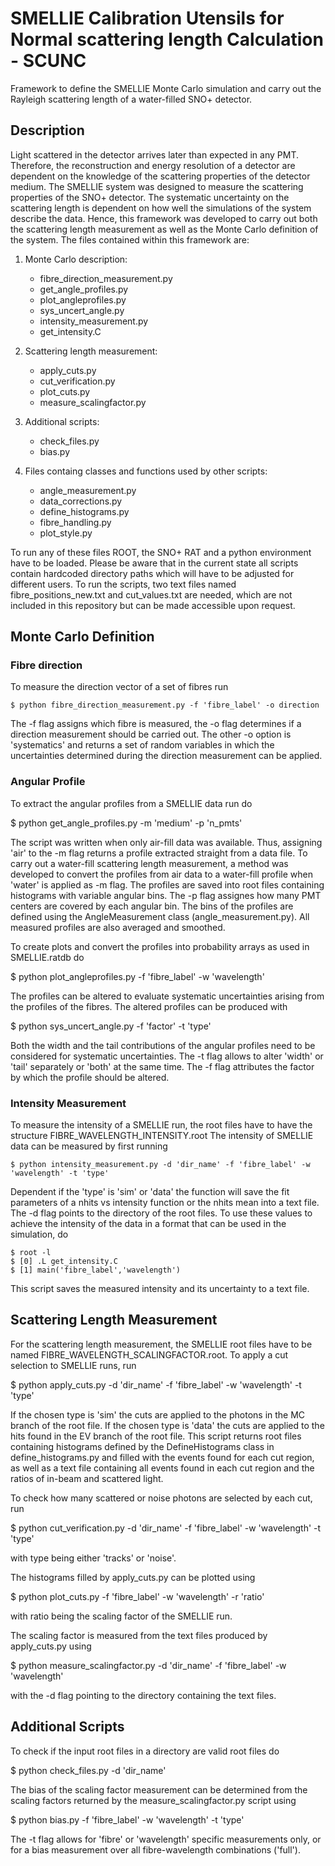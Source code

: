 # SMELLIE Calibration Utensils for Normal scattering length Calculation - SCUNC

Framework to define the SMELLIE Monte Carlo simulation and carry out the Rayleigh scattering length of a water-filled SNO+ detector.

## Description

Light scattered in the detector arrives later than expected in any PMT. Therefore, the reconstruction and energy resolution of a detector are dependent on the knowledge of the scattering properties of the detector medium. The SMELLIE system was designed to measure the scattering properties of the SNO+ detector. The systematic uncertainty on the scattering length is dependent on how well the simulations of the system describe the data. Hence, this framework was developed to carry out both the scattering length measurement as well as the Monte Carlo definition of the system. The files contained within this framework are:

1. Monte Carlo description:
   * fibre_direction_measurement.py
   * get_angle_profiles.py
   * plot_angleprofiles.py
   * sys_uncert_angle.py
   * intensity_measurement.py
   * get_intensity.C

2. Scattering length measurement:
   * apply_cuts.py
   * cut_verification.py
   * plot_cuts.py
   * measure_scalingfactor.py

3. Additional scripts:
   * check_files.py
   * bias.py

4. Files containg classes and functions used by other scripts:
   * angle_measurement.py
   * data_corrections.py
   * define_histograms.py
   * fibre_handling.py 
   * plot_style.py

To run any of these files ROOT, the SNO+ RAT and a python environment have to be loaded. Please be aware that in the current state all scripts contain hardcoded directory paths which will have to be adjusted for different users. To run the scripts, two text files named fibre_positions_new.txt and cut_values.txt are needed, which are not included in this repository but can be made accessible upon request.

## Monte Carlo Definition

### Fibre direction

To measure the direction vector of a set of fibres run 

    $ python fibre_direction_measurement.py -f 'fibre_label' -o direction

The -f flag assigns which fibre is measured, the -o flag determines if a direction measurement should be carried out. The other -o option is 'systematics' and returns a set of random variables in which the uncertainties determined during the direction measurement can be applied.

### Angular Profile

To extract the angular profiles from a SMELLIE data run do

   $ python get_angle_profiles.py -m 'medium' -p 'n_pmts'

The script was written when only air-fill data was available. Thus, assigning 'air' to the -m flag returns a profile extracted straight from a data file. To carry out a water-fill scattering length measurement, a method was developed to convert the profiles from air data to a water-fill profile when 'water' is applied as -m flag. The profiles are saved into root files containing histograms with variable angular bins. The -p flag assignes how many PMT centers are covered by each angular bin. The bins of the profiles are defined using the AngleMeasurement class (angle_measurement.py). All measured profiles are also averaged and smoothed.

To create plots and convert the profiles into probability arrays as used in SMELLIE.ratdb do

   $ python plot_angleprofiles.py -f 'fibre_label' -w 'wavelength'

The profiles can be altered to evaluate systematic uncertainties arising from the profiles of the fibres. The altered profiles can be produced with

   $ python sys_uncert_angle.py -f 'factor' -t 'type'

Both the width and the tail contributions of the angular profiles need to be considered for systematic uncertainties. The -t flag allows to alter 'width' or 'tail' separately or 'both' at the same time. The -f flag attributes the factor by which the profile should be altered.

### Intensity Measurement

To measure the intensity of a SMELLIE run, the root files have to have the structure FIBRE_WAVELENGTH_INTENSITY.root The intensity of SMELLIE data can be measured by first running

    $ python intensity_measurement.py -d 'dir_name' -f 'fibre_label' -w 'wavelength' -t 'type'

Dependent if the 'type' is 'sim' or 'data' the function will save the fit parameters of a nhits vs intensity function or the nhits mean into a text file. The -d flag points to the directory of the root files. To use these values to achieve the intensity of the data in a format that can be used in the simulation, do

    $ root -l
    $ [0] .L get_intensity.C
    $ [1] main('fibre_label','wavelength')

This script saves the measured intensity and its uncertainty to a text file.

## Scattering Length Measurement

For the scattering length measurement, the SMELLIE root files have to be named FIBRE_WAVELENGTH_SCALINGFACTOR.root. To apply a cut selection to SMELLIE runs, run

   $ python apply_cuts.py -d 'dir_name' -f 'fibre_label' -w 'wavelength' -t 'type'

If the chosen type is 'sim' the cuts are applied to the photons in the MC branch of the root file. If the chosen type is 'data' the cuts are applied to the hits found in the EV branch of the root file. This script returns root files containing histograms defined by the DefineHistograms class in define_histograms.py and filled with the events found for each cut region, as well as a text file containing all events found in each cut region and the ratios of in-beam and scattered light.

To check how many scattered or noise photons are selected by each cut, run

   $ python cut_verification.py -d 'dir_name' -f 'fibre_label' -w 'wavelength' -t 'type'

with type being either 'tracks' or 'noise'.

The histograms filled by apply_cuts.py can be plotted using

   $ python plot_cuts.py -f 'fibre_label' -w 'wavelength' -r 'ratio'

with ratio being the scaling factor of the SMELLIE run.

The scaling factor is measured from the text files produced by apply_cuts.py using

   $ python measure_scalingfactor.py -d 'dir_name' -f 'fibre_label' -w 'wavelength'

with the -d flag pointing to the directory containing the text files.

## Additional Scripts

To check if the input root files in a directory are valid root files do

   $ python check_files.py -d 'dir_name'

The bias of the scaling factor measurement can be determined from the scaling factors returned by the measure_scalingfactor.py script using

   $ python bias.py -f 'fibre_label' -w 'wavelength' -t 'type'

The -t flag allows for 'fibre' or 'wavelength' specific measurements only, or for a bias measurement over all fibre-wavelength combinations ('full').